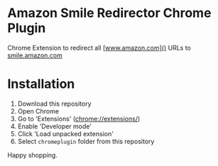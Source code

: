 Amazon Smile Redirector Chrome Plugin
======================

Chrome Extension to redirect all [www.amazon.com]() URLs to [smile.amazon.com]()

Installation
============

1. Download this repository
1. Open Chrome
1. Go to 'Extensions' ([chrome://extensions/]())
1. Enable 'Developer mode'
1. Click 'Load unpacked extension'
1. Select `chromeplugin` folder from this repository

Happy shopping.
